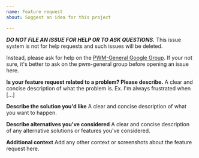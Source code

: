 ```yaml
---
name: Feature request
about: Suggest an idea for this project

---
```


***DO NOT FILE AN ISSUE FOR HELP OR TO ASK QUESTIONS.***  This issue system is not for help requests and such issues will be deleted.

Instead, please ask for help on the [PWM-General Google Group](https://groups.google.com/group/pwm-general).  If your
not sure, it's better to ask on the pwm-general group before opening an issue here.

**Is your feature request related to a problem? Please describe.**
A clear and concise description of what the problem is. Ex. I'm always frustrated when [...]

**Describe the solution you'd like**
A clear and concise description of what you want to happen.

**Describe alternatives you've considered**
A clear and concise description of any alternative solutions or features you've considered.

**Additional context**
Add any other context or screenshots about the feature request here.
